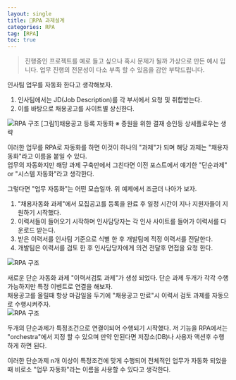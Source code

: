 ```yaml
---
layout: single
title: 🤖RPA 과제설계
categories: RPA
tag: [RPA]
toc: true
---
```


> 진행중인 프로젝트를 예로 들고 싶으나 혹시 문제가 될까 가상으로 만든 예시 입니다. 업무 진행의 전문성이 다소 부족 할 수 있음을 감안 부탁드립니다.

인사팀 업무를 자동화 한다고 생각해보자.  
1. 인사팀에서는 JD(Job Description)를 각 부서에서 요청 및 취합받는다.  
2. 이를 바탕으로 채용공고를 사이트별 상신한다.  
<img src="/images/rpa/img_1.png" alt="RPA 구조">  
[그림1]채용공고 등록 자동화  
※ 증원을 위한 결재 승인등 상세플로우는 생략
 
이러한 업무를 RPA로 자동화를 하면 이것이 하나의 "과제"가 되며 해당 과제는 "채용자동화"라고 이름을 붙일 수 있다.  
업무의 자동화지만 해당 과제 구축만에서 그친다면 이전 포스트에서 얘기한 "단순과제" or "시스템 자동화"라고 생각한다.

그렇다면 "업무 자동화"는 어떤 모습일까. 위 예제에서 조금더 나아가 보자.  


1. "채용자동화 과제"에서 모집공고를 등록을 완료 후 일정 시간이 지나 지원자들이 지원하기 시작했다.  
2. 이력서들이 들어오기 시작하며 인사담당자는 각 인사 사이트를 들어가 이력서를 다운로드 받는다.  
3. 받은 이력서를 인사팀 기준으로 식별 한 후 개발팀에 적정 이력서를 전달한다.  
4. 개발팀은 이력서를 검토 한 후 인사담당자에게 의견 전달후 면접을 요청 한다.  
<img src="/images/rpa/img_2.png" alt="RPA 구조">  

새로운 단순 자동화 과제 "이력서검토 과제"가 생성 되었다. 단순 과제 두개가 각각 수행가능하지만 특정 이벤트로 연결을 해보자.      
채용공고를 올릴때 항상 마감일을 두기에 "채용공고 만료"시 이력서 검토 과제를 자동으로 수행시켜주자.  
<img src="/images/rpa/img_3.png" alt="RPA 구조">

두개의 단순과제가 특정조건으로 연결이되어 수행되기 시작했다. 저 기능을 RPA에서는 "orchestra"에서 지정 할 수 있으며 만약 안된다면 저장소(DB)나 사용자 액션후 수행하게 하면 된다.

이러한 단순과제 n개 이상이 특정조건에 맞게 수행되어 전체적인 업무가 자동화 되었을때 비로소 "업무 자동화"라는 이름을 사용할 수 있다고 생각한다.  
<img src="/images/rpa/img_4.png" alt="">